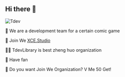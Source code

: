## Hi there 👋

![Tdev](https://user-images.githubusercontent.com/82816129/235845181-c108019b-fe13-497b-ae45-8cc226996661.png)


🙋‍ We are a development team for a certain comic game

🌈 Join We [XCE.Studio](discord.gg/xce)

👩‍💻 TdevLibrary is best zheng huo organization

🍿 Have fan

🧙 Do you want Join We Organization? V Me 50 Get!
